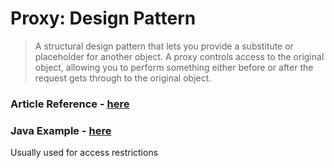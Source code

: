 # Proxy: Design Pattern

> A structural design pattern that lets you provide a substitute or placeholder for another object. A proxy controls access to the original object, allowing you to perform something either before or after the request gets through to the original object.


### Article Reference - [here](https://refactoring.guru/design-patterns/proxy)

### Java Example - [here](../../code/designPatterns/ProxyExample.java)

Usually used for access restrictions



